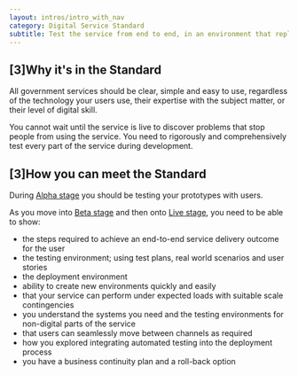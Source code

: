 ```yaml
---
layout: intros/intro_with_nav
category: Digital Service Standard
subtitle: Test the service from end to end, in an environment that replicates the live version.
---
```


## [3]Why it's in the Standard

All government services should be clear, simple and easy to use, regardless of the technology your users use, their expertise with the subject matter, or their level of digital skill.

You cannot wait until the service is live to discover problems that stop people from using the service. You need to rigorously and comprehensively test every part of the service during development.

## [3]How you can meet the Standard

During [Alpha stage](/service-design-delivery-process/alpha-stage/) you should be testing your prototypes with users.

As you move into [Beta stage](/service-design-delivery-process/beta-stage/) and then onto [Live stage](/service-design-delivery-process/live-stage/), you need to be able to show:

- the steps required to achieve an end-to-end service delivery outcome for the user
- the testing environment; using test plans, real world scenarios and user stories
- the deployment environment
- ability to create new environments quickly and easily
- that your service can perform under expected loads with suitable scale contingencies
- you understand the systems you need and the testing environments for non-digital parts of the service
- that users can seamlessly move between channels as required
- how you explored integrating automated testing into the deployment process
- you have a business continuity plan and a roll-back option
